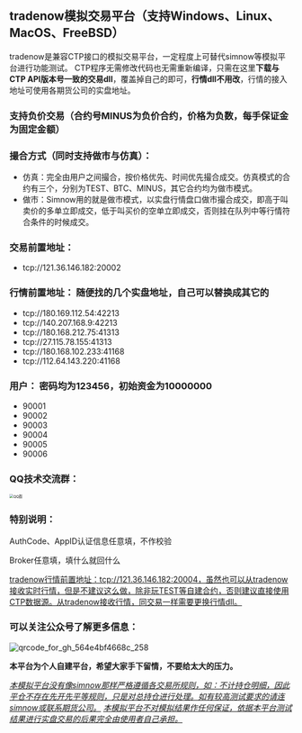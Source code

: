 ## **tradenow模拟交易平台（支持Windows、Linux、MacOS、FreeBSD）**

tradenow是兼容CTP接口的模拟交易平台，一定程度上可替代simnow等模拟平台进行功能测试。 CTP程序无需修改代码也无需重新编译，只需在这里**下载与CTP API版本号一致的交易dll**，覆盖掉自己的即可，**行情dll不用改**，行情的接入地址可使用各期货公司的实盘地址。

### 支持负价交易（合约号MINUS为负价合约，价格为负数，每手保证金为固定金额）

### 撮合方式（同时支持做市与仿真）：
- 仿真：完全由用户之间撮合，按价格优先、时间优先撮合成交。仿真模式的合约有三个，分别为TEST、BTC、MINUS，其它合约均为做市模式。
- 做市：Simnow用的就是做市模式，以实盘行情盘口做市撮合成交，即高于叫卖价的多单立即成交，低于叫买价的空单立即成交，否则挂在队列中等行情符合条件的时候成交。

### **交易前置地址：**

- tcp://121.36.146.182:20002

### **行情前置地址：** 随便找的几个实盘地址，自己可以替换成其它的

- tcp://180.169.112.54:42213
- tcp://140.207.168.9:42213
- tcp://180.168.212.75:41313
- tcp://27.115.78.155:41313
- tcp://180.168.102.233:41168
- tcp://112.64.143.220:41168

### **用户：** 密码均为123456，初始资金为10000000

- 90001
- 90002
- 90003
- 90004
- 90005
- 90006

### **QQ技术交流群：**

<img src="https://user-images.githubusercontent.com/83346523/123422172-63e8ca80-d5f0-11eb-9095-e14accd3b7c0.jpg" alt="QQ群" style="zoom: 45%;" />

### **特别说明：**

AuthCode、AppID认证信息任意填，不作校验

Broker任意填，填什么就回什么

<u>tradenow行情前置地址：tcp://121.36.146.182:20004，虽然也可以从tradenow接收实时行情，但是不建议这么做，除非玩TEST等自建合约，否则建议直接使用CTP数据源。从tradenow接收行情，同交易一样需要更换行情dll。</u>

### **可以关注公众号了解更多信息：**
![qrcode_for_gh_564e4bf4668c_258](https://user-images.githubusercontent.com/83346523/120095274-ad600a00-c157-11eb-8496-7d680bd1f39b.jpg)

**本平台为个人自建平台，希望大家手下留情，不要给太大的压力。**

<u>*本模拟平台没有像simnow那样严格遵循各交易所规则，如：不计持仓明细，因此平仓不存在先开先平等规则，只是对总持仓进行处理。如有较高测试要求的请连simnow或联系期货公司。*</u>
<u>*本模拟平台不对模拟结果作任何保证，依据本平台测试结果进行实盘交易的后果完全由使用者自己承担。*</u>
